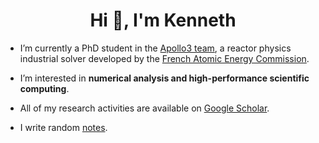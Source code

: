 <h1 align="center">Hi 👋, I'm Kenneth</h1>

- I’m currently a PhD student in the [Apollo3 team](https://hal-cea.archives-ouvertes.fr/cea-02509714), a reactor physics industrial solver developed by the [French Atomic Energy Commission](https://www.cea.fr/english).

- I’m interested in **numerical analysis and high-performance scientific computing**.

- All of my research activities are available on [Google Scholar](https://scholar.google.com/citations?user=zumTckUAAAAJ).

- I write random [notes](https://kennethassogba.github.io/notes.html).

